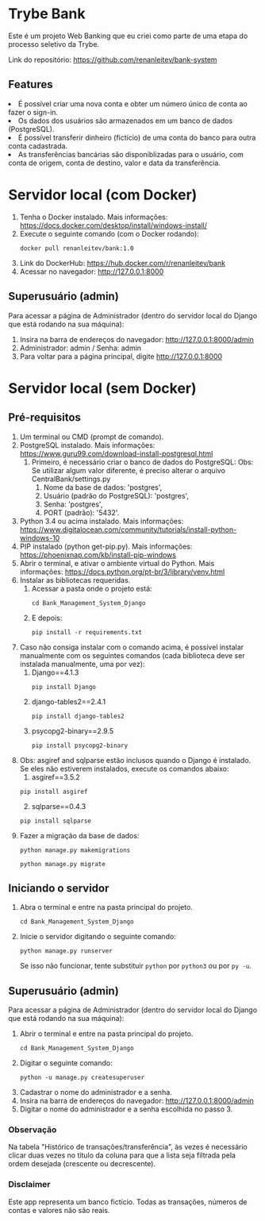 # Trybe Bank
Este é um projeto Web Banking que eu criei como parte de uma etapa do processo seletivo da Trybe.

Link do repositório: https://github.com/renanleitev/bank-system

## Features
<li> É possível criar uma nova conta e obter um número único de conta ao fazer o sign-in.
<li> Os dados dos usuários são armazenados em um banco de dados (PostgreSQL). 
<li> É possível transferir dinheiro (fictício) de uma conta do banco para outra conta cadastrada.
<li> As transferências bancárias são disponiblizadas para o usuário, com conta de origem, conta de destino, valor e data da transferência.

<br/>

# Servidor local (com Docker)

1. Tenha o Docker instalado. Mais informações: https://docs.docker.com/desktop/install/windows-install/
2. Execute o seguinte comando (com o Docker rodando):
   ```
   docker pull renanleitev/bank:1.0
   ```
3. Link do DockerHub: https://hub.docker.com/r/renanleitev/bank
4. Acessar no navegador: http://127.0.0.1:8000
## Superusuário (admin)
Para acessar a página de Administrador (dentro do servidor local do Django que está rodando na sua máquina):

1. Insira na barra de endereços do navegador: http://127.0.0.1:8000/admin
2. Administrador: admin / Senha: admin
3. Para voltar para a página principal, digite http://127.0.0.1:8000

# Servidor local (sem Docker)

## Pré-requisitos
1. Um terminal ou CMD (prompt de comando).
2. PostgreSQL instalado. Mais informações: https://www.guru99.com/download-install-postgresql.html 
   1. Primeiro, é necessário criar o banco de dados do PostgreSQL:
   Obs: Se utilizar algum valor diferente, é preciso alterar o arquivo CentralBank/settings.py
      1. Nome da base de dados: 'postgres',
      2. Usuário (padrão do PostgreSQL): 'postgres',
      3. Senha: 'postgres',
      4. PORT (padrão): '5432'.
3. Python 3.4 ou acima instalado. Mais informações: https://www.digitalocean.com/community/tutorials/install-python-windows-10 
4. PIP instalado (python get-pip.py). Mais informações: https://phoenixnap.com/kb/install-pip-windows  
5. Abrir o terminal, e ativar o ambiente virtual do Python. Mais informações: https://docs.python.org/pt-br/3/library/venv.html
6. Instalar as bibliotecas requeridas.
   1. Acessar a pasta onde o projeto está:
        ```
        cd Bank_Management_System_Django
        ```
    1. E depois:
        ```
        pip install -r requirements.txt
        ```
7. Caso não consiga instalar com o comando acima, é possível instalar manualmente com os seguintes comandos (cada biblioteca deve ser instalada manualmente, uma por vez):
   1. Django==4.1.3
        ```
        pip install Django
        ```
   2. django-tables2==2.4.1
        ```
        pip install django-tables2
        ```
   3. psycopg2-binary==2.9.5
        ```
        pip install psycopg2-binary
        ```
8. Obs: asgiref and sqlparse estão inclusos quando o Django é instalado. Se eles não estiverem instalados, execute os comandos abaixo:
    1. asgiref==3.5.2
    ```
    pip install asgiref
    ```
    2. sqlparse==0.4.3
    ```
    pip install sqlparse
    ```
9. Fazer a migração da base de dados:
    ```
    python manage.py makemigrations
    ```
    ```
    python manage.py migrate
    ```
## Iniciando o servidor
1. Abra o terminal e entre na pasta principal do projeto.
    ```
    cd Bank_Management_System_Django
    ```
2. Inicie o servidor digitando o seguinte comando:
    ```
    python manage.py runserver
    ```
    Se isso não funcionar, tente substituir `python` por `python3` ou por `py -u`.

## Superusuário (admin)
Para acessar a página de Administrador (dentro do servidor local do Django que está rodando na sua máquina):

1. Abrir o terminal e entre na pasta principal do projeto.
    ```
    cd Bank_Management_System_Django
    ```
2. Digitar o seguinte comando:
    ```
    python -u manage.py createsuperuser
    ```
3. Cadastrar o nome do administrador e a senha.
4. Insira na barra de endereços do navegador: http://127.0.0.1:8000/admin
5. Digitar o nome do administrador e a senha escolhida no passo 3.

### Observação
Na tabela "Histórico de transações/transferência", às vezes é necessário clicar duas vezes no título da coluna para que a lista seja filtrada pela ordem desejada (crescente ou decrescente).

### Disclaimer
Este app representa um banco fictício. Todas as transações, números de contas e valores não são reais.

